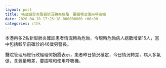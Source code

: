 ```yaml
---
layout: post
title: 46歲確診男警長情況轉為危殆　要插喉及使用呼吸機
date: 2020-04-10 17:26:18.000000000 +08:00
categories: rthk
---
```


本港再多2名新型肺炎確診患者情況轉為危殆，令現時危殆病人總數增至15人，當中包括較早前確診的46歲男警長。

醫院管理局總行政經理何婉霞表示，患者昨日情況穩定，今日情況轉差，病人多氣促，含氧量轉差，要插喉和使用呼吸機。
